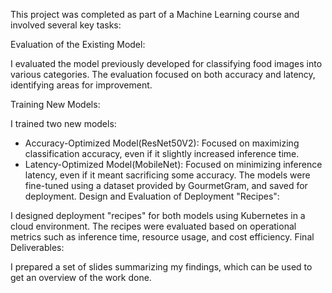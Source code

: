 This project was completed as part of a Machine Learning course and involved several key tasks:

Evaluation of the Existing Model:

I evaluated the model previously developed for classifying food images into various categories. The evaluation focused on both accuracy and latency, identifying areas for improvement.

Training New Models:

I trained two new models:
* Accuracy-Optimized Model(ResNet50V2): Focused on maximizing classification accuracy, even if it slightly increased inference time.
* Latency-Optimized Model(MobileNet): Focused on minimizing inference latency, even if it meant sacrificing some accuracy.
The models were fine-tuned using a dataset provided by GourmetGram, and saved for deployment.
Design and Evaluation of Deployment "Recipes":

I designed deployment "recipes" for both models using Kubernetes in a cloud environment.
The recipes were evaluated based on operational metrics such as inference time, resource usage, and cost efficiency.
Final Deliverables:

I prepared a set of slides summarizing my findings, which can be used to get an overview of the work done.
